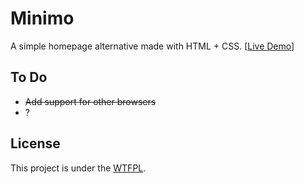 Minimo
======
A simple homepage alternative made with HTML + CSS. [[Live Demo](http://jackosdev.github.io/Minimo-Homepage/)]

To Do
-----
* ~~Add support for other browsers~~
* ?


License
-------
This project is under the [WTFPL](http://www.wtfpl.net/).

